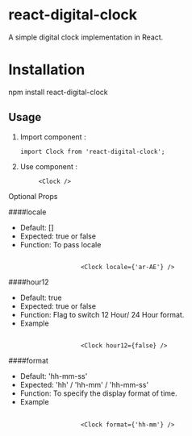 # react-digital-clock
A simple digital clock implementation in React.

# Installation
npm install react-digital-clock

## Usage
1. Import component : 

       import Clock from 'react-digital-clock';
2. Use component    :  

            <Clock />

Optional Props
            
 ####locale

 - Default: []  
 - Expected: true or false  
 - Function: To pass locale
 ##
                        <Clock locale={'ar-AE'} />
 
                         
 ####hour12
  
 - Default: true  
 - Expected: true or false  
 - Function: Flag to switch 12 Hour/ 24 Hour format.
 - Example 
  ##       
                        <Clock hour12={false} />                       
                        
  ####format
  
 - Default: 'hh-mm-ss'  
 - Expected: 'hh' / 'hh-mm' / 'hh-mm-ss'  
 - Function: To specify the display format of time.
 - Example 
  ##      
                        <Clock format={'hh-mm'} />                       
                              
 
 

